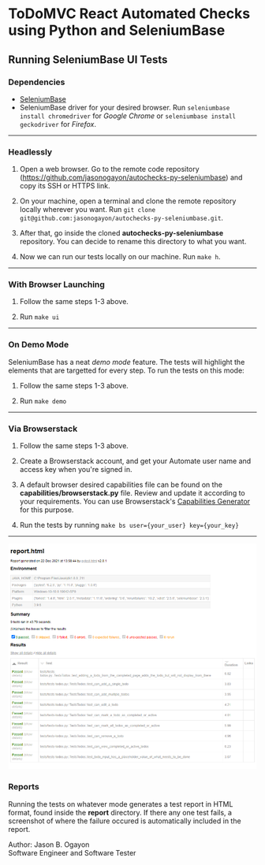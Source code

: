 # ToDoMVC React Automated Checks using Python and SeleniumBase

## Running SeleniumBase UI Tests

### Dependencies

* [SeleniumBase](https://seleniumbase.io/)
* SeleniumBase driver for your desired browser. Run `seleniumbase install chromedriver` for *Google Chrome* or `seleniumbase install geckodriver` for *Firefox*.

---

### Headlessly

1. Open a web browser. Go to the remote code repository (<https://github.com/jasonogayon/autochecks-py-seleniumbase>) and copy its SSH or HTTPS link.

2. On your machine, open a terminal and clone the remote repository locally wherever you want. Run `git clone git@github.com:jasonogayon/autochecks-py-seleniumbase.git`.

3. After that, go inside the cloned **autochecks-py-seleniumbase** repository. You can decide to rename this directory to what you want.

4. Now we can run our tests locally on our machine. Run `make h`.

---

### With Browser Launching

1. Follow the same steps 1-3 above.

2. Run `make ui`

---

### On Demo Mode

SeleniumBase has a neat *demo mode* feature. The tests will highlight the elements that are targetted for every step. To run the tests on this mode:

1. Follow the same steps 1-3 above.

2. Run `make demo`

---

### Via Browserstack

1. Follow the same steps 1-3 above.

2. Create a Browserstack account, and get your Automate user name and access key when you're signed in.

3. A default browser desired capabilities file can be found on the **capabilities/browserstack.py** file. Review and update it according to your requirements. You can use Browserstack's [Capabilities Generator](https://www.browserstack.com/automate/capabilities) for this purpose.

4. Run the tests by running `make bs user={your_user} key={your_key}`

---

![Sample SeleniumBase Test Report](./docs/12242021-test-report.png)

### Reports

Running the tests on whatever mode generates a test report in HTML format, found inside the **report** directory. If there any one test fails, a screenshot of where the failure occured is automatically included in the report.

Author: Jason B. Ogayon \
Software Engineer and Software Tester
